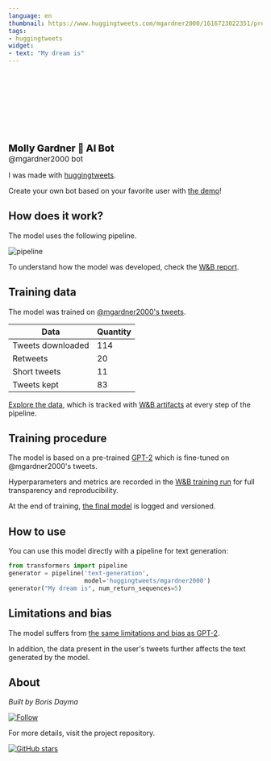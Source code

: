 ```yaml
---
language: en
thumbnail: https://www.huggingtweets.com/mgardner2000/1616723022351/predictions.png
tags:
- huggingtweets
widget:
- text: "My dream is"
---
```


<div>
<div style="width: 132px; height:132px; border-radius: 50%; background-size: cover; background-image: url('https://pbs.twimg.com/profile_images/1172700745981988869/L6yS44ib_400x400.jpg')">
</div>
<div style="margin-top: 8px; font-size: 19px; font-weight: 800">Molly Gardner 🤖 AI Bot </div>
<div style="font-size: 15px">@mgardner2000 bot</div>
</div>

I was made with [huggingtweets](https://github.com/borisdayma/huggingtweets).

Create your own bot based on your favorite user with [the demo](https://colab.research.google.com/github/borisdayma/huggingtweets/blob/master/huggingtweets-demo.ipynb)!

## How does it work?

The model uses the following pipeline.

![pipeline](https://github.com/borisdayma/huggingtweets/blob/master/img/pipeline.png?raw=true)

To understand how the model was developed, check the [W&B report](https://wandb.ai/wandb/huggingtweets/reports/HuggingTweets-Train-a-Model-to-Generate-Tweets--VmlldzoxMTY5MjI).

## Training data

The model was trained on [@mgardner2000's tweets](https://twitter.com/mgardner2000).

| Data | Quantity |
| --- | --- |
| Tweets downloaded | 114 |
| Retweets | 20 |
| Short tweets | 11 |
| Tweets kept | 83 |

[Explore the data](https://wandb.ai/wandb/huggingtweets/runs/6mhuilch/artifacts), which is tracked with [W&B artifacts](https://docs.wandb.com/artifacts) at every step of the pipeline.

## Training procedure

The model is based on a pre-trained [GPT-2](https://huggingface.co/gpt2) which is fine-tuned on @mgardner2000's tweets.

Hyperparameters and metrics are recorded in the [W&B training run](https://wandb.ai/wandb/huggingtweets/runs/wimgfslg) for full transparency and reproducibility.

At the end of training, [the final model](https://wandb.ai/wandb/huggingtweets/runs/wimgfslg/artifacts) is logged and versioned.

## How to use

You can use this model directly with a pipeline for text generation:

```python
from transformers import pipeline
generator = pipeline('text-generation',
                     model='huggingtweets/mgardner2000')
generator("My dream is", num_return_sequences=5)
```

## Limitations and bias

The model suffers from [the same limitations and bias as GPT-2](https://huggingface.co/gpt2#limitations-and-bias).

In addition, the data present in the user's tweets further affects the text generated by the model.

## About

*Built by Boris Dayma*

[![Follow](https://img.shields.io/twitter/follow/borisdayma?style=social)](https://twitter.com/intent/follow?screen_name=borisdayma)

For more details, visit the project repository.

[![GitHub stars](https://img.shields.io/github/stars/borisdayma/huggingtweets?style=social)](https://github.com/borisdayma/huggingtweets)
